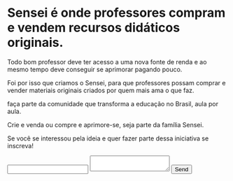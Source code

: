 
# Sensei é onde professores compram e vendem recursos didáticos originais.



Todo bom professor deve ter acesso a uma nova fonte de renda e ao mesmo tempo deve conseguir se aprimorar pagando pouco. 

Foi por isso que criamos o Sensei, para que professores possam comprar e vender materiais originais criados por quem mais ama o que faz.

faça parte da comunidade que transforma a educação no Brasil, aula por aula.

Crie e venda ou compre e aprimore-se, seja parte da família Sensei.


Se você se interessou pela ideia e quer fazer parte dessa iniciativa se inscreva!

<form action="http://formspree.io/you@email.com" method="post">
  <input type="email" name="_replyto">
  <textarea name="body"></textarea>
  <input type="submit" value="Send">
</form>

<!--
### Jekyll Themes

Your Pages site will use the layout and styles from the Jekyll theme you have selected in your [repository settings](https://github.com/vYou can use the [editor on GitHub](https://github.com/vitor-araujo/vitor-araujo.github.io/edit/master/index.md) to maintain and preview the content for your website in Markdown files.
18
​
19
Whenever you commit to this repository, GitHub Pages will run [Jekyll](https://jekyllrb.com/) to rebuild the pages in your site, from the content in your Markdown files.
20
​
21
### Markdown
22
​
23
Markdown is a lightweight and easy-to-use syntax for styling your writing. It includes conventions for
24
​
25
```markdown
26
Syntax highlighted code block
27
​
28
# Header 1
29
## Header 2
30
### Header 3
31
​
32
- Bulleted
33
- List
34
​
35
1. Numbered
36
2. List
37
​
38
**Bold** and _Italic_ and `Code` text
39
​
40
[Link](url) and ![Image](src)itor-araujo/vitor-araujo.github.io/settings). The name of this theme is saved in the Jekyll `_config.yml` configuration file.

### Support or Contact

Having trouble with Pages? Check out our [documentation](https://help.github.com/categories/github-pages-basics/) or [contact support](https://github.com/contact) and we’ll help you sort it out.

-->
